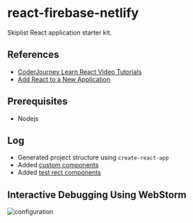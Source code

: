 # react-firebase-netlify

Skiplist React application starter kit.


## References
- [CoderJourney Learn React Video Tutorials](https://www.youtube.com/playlist?list=PLbG4OyfwIxjFKJE_ZVZxsSt1ESc9S7kFb)
- [Add React to a New Application](https://reactjs.org/docs/add-react-to-a-new-app.html)

## Prerequisites
- Nodejs


## Log
- Generated project structure using `create-react-app` 
- Added [custom components](https://www.youtube.com/watch?v=7uf3SCgduPg)
- Added [test rect components](https://www.youtube.com/watch?v=f6Uk0qS_Lho)


## Interactive Debugging Using WebStorm

![configuration](https://image.ibb.co/gnY5XS/Screen_Shot_2018_04_16_at_5_20_22_PM.png)